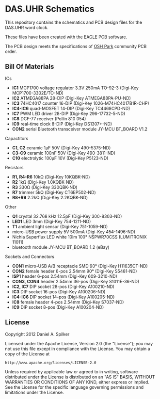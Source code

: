 DAS.UHR Schematics
==================

This repository contains the schematics and PCB design files for the DAS.UHR word clock.

These files have been created with the [EAGLE](http://www.cadsoftusa.com/) PCB software.

The PCB design meets the specifications of [OSH Park](http://oshpark.com/) community PCB order.


Bill Of Materials
-----------------

ICs
* **IC1** MCP1700 voltage regulator 3.3V 250mA TO-92-3 (Digi-Key MCP1700-3302E/TO-ND)
* **IC2** ATMEGA88PA 28-DIP (Digi-Key ATMEGA88PA-PU-ND)
* **IC3** 74HC4017 counter 16-DIP (Digi-Key 1026-M74HC4017B1R-CHP)
* **IC4-IC6** quad-MOSFET 14-DIP (Digi-Key TC4468CPD-ND)
* **IC7** PWM LED driver 28-DIP (Digi-Key 296-17732-5-ND)
* **IC8** DCF-77 receiver (Pollin 810 054)
* **IC9** real-time clock 8-DIP (Digi-Key DS1307+-ND)
* **CON2** serial Bluetooth transceiver module JY-MCU BT_BOARD V1.2

Capactitors
* **C1, C2** ceramic 1µF 50V (Digi-Key 490-5375-ND)
* **C3-C9** ceramic 100nF 50V (Digi-Key 490-3811-ND)
* **C10** electrolytic 100µF 10V (Digi-Key P5123-ND)

Resistors
* **R1, R4-R6** 10kΩ (Digi-Key 10KQBK-ND)
* **R2** 1kΩ (Digi-Key 1.0KQBK-ND)
* **R3** 330Ω (Digi-Key 330QBK-ND)
* **R7** trimmer 5kΩ (Digi-Key CT6EP502-ND)
* **R8+R9** 2.2kΩ (Digi-Key 2.2KQBK-ND)

Other
* **Q1** crystal 32.768 kHz 12.5pF (Digi-Key 300-8303-ND)
* **LED1** LED 3mm (Digi-Key 754-1211-ND)
* **T1** ambient light sensor (Digi-Key 751-1059-ND)
* micro-USB power supply 5V 500mA (Digi-Key 454-1496-ND)
* Nichia Superflux LED white 10lm 100° NSPWR70CSS (LUMITRONIX 11011)
* bluetooth module JY-MCU BT_BOARD 1.2 (eBay)

Sockets and Connectors
* **CON1** micro-USB A/B receptacle SMD 90° (Digi-Key H11635CT-ND)
* **CON2** female header 6-pos 2.54mm 90° (Digi-Key S5481-ND)
* **ISP1** header 6-pos 2.54mm (Digi-Key 609-3210-ND)
* **CON3, CON4** header 2.54mm 36-pos (Digi-Key S1011E-36-ND)
* **IC2, IC7** DIP socket 28-pos (Digi-Key A100210-ND)
* **IC3** DIP socket 16-pos (Digi-Key A100206-ND)
* **IC4-IC6** DIP socket 14-pos (Digi-Key A100205-ND)
* **IC8** female header 4-pos 2.54mm (Digi-Key S7037-ND)
* **IC9** DIP socket 8-pos (Digi-Key A100204-ND)


License
-------

Copyright 2012 Daniel A. Spilker

Licensed under the Apache License, Version 2.0 (the "License");
you may not use this file except in compliance with the License.
You may obtain a copy of the License at

    http://www.apache.org/licenses/LICENSE-2.0

Unless required by applicable law or agreed to in writing, software
distributed under the License is distributed on an "AS IS" BASIS,
WITHOUT WARRANTIES OR CONDITIONS OF ANY KIND, either express or implied.
See the License for the specific language governing permissions and
limitations under the License.
